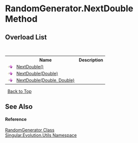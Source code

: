 # RandomGenerator.NextDouble Method 
 


## Overload List
&nbsp;<table><tr><th></th><th>Name</th><th>Description</th></tr><tr><td>![Public method](media/pubmethod.gif "Public method")</td><td><a href="c9134dd6-3419-80a4-ab19-c31b0ff2add0">NextDouble()</a></td><td /></tr><tr><td>![Public method](media/pubmethod.gif "Public method")</td><td><a href="65a0ce03-13bc-d7da-c658-7506ce83d600">NextDouble(Double)</a></td><td /></tr><tr><td>![Public method](media/pubmethod.gif "Public method")</td><td><a href="2c50c055-3dbd-4f80-2536-2df29297f8d8">NextDouble(Double, Double)</a></td><td /></tr></table>&nbsp;
<a href="#randomgenerator.nextdouble-method">Back to Top</a>

## See Also


#### Reference
<a href="0a7f0aa3-9689-dee5-3781-57ec96d060c4">RandomGenerator Class</a><br /><a href="bb7b030e-87d6-8095-f2c6-b0b821b0d323">Singular.Evolution.Utils Namespace</a><br />